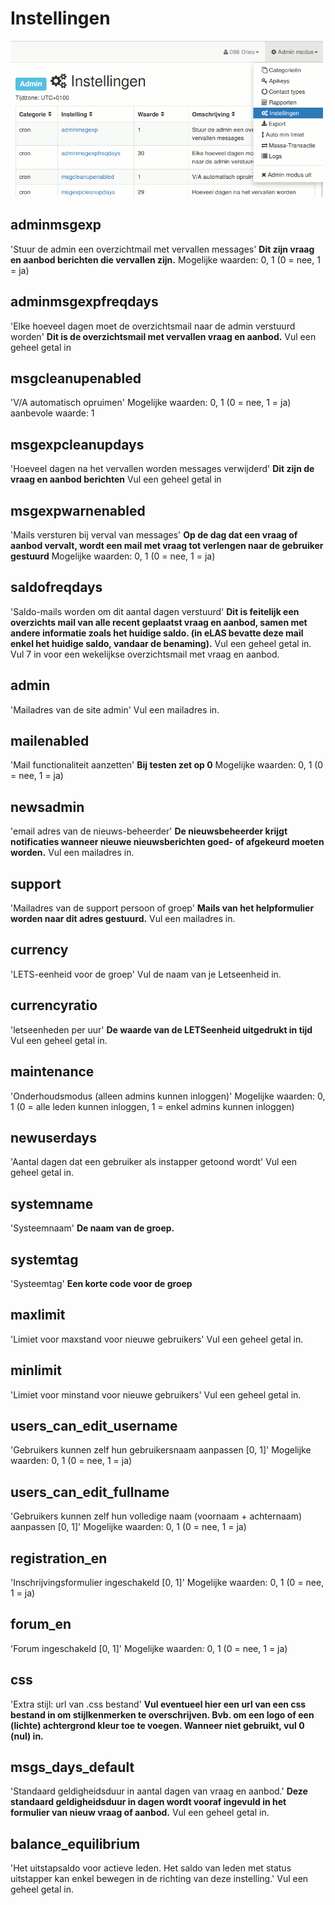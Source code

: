 # Instellingen

![Instellingen](img/config.png)

## adminmsgexp

   'Stuur de admin een overzichtmail met vervallen messages'
   __Dit zijn vraag en aanbod berichten die vervallen zijn.__
   Mogelijke waarden: 0, 1 (0 = nee, 1 = ja)

## adminmsgexpfreqdays

   'Elke hoeveel dagen moet de overzichtsmail naar de admin verstuurd worden'
   __Dit is de overzichtsmail met vervallen vraag en aanbod.__
   Vul een geheel getal in

## msgcleanupenabled

   'V/A automatisch opruimen'
   Mogelijke waarden: 0, 1 (0 = nee, 1 = ja) aanbevole waarde: 1

## msgexpcleanupdays

   'Hoeveel dagen na het vervallen worden messages verwijderd'
   __Dit zijn de vraag en aanbod berichten__
   Vul een geheel getal in

## msgexpwarnenabled

   'Mails versturen bij verval van messages'
   __Op de dag dat een vraag of aanbod vervalt, wordt een mail met vraag tot verlengen naar de gebruiker gestuurd__
   Mogelijke waarden: 0, 1 (0 = nee, 1 = ja)

## saldofreqdays

   'Saldo-mails worden om dit aantal dagen verstuurd'
   __Dit is feitelijk een overzichts mail van alle recent geplaatst vraag en aanbod, samen met andere informatie zoals het huidige saldo. (in eLAS bevatte deze mail enkel het huidige saldo, vandaar de benaming).__
   Vul een geheel getal in. Vul 7 in voor een wekelijkse overzichtsmail met vraag en aanbod.

## admin

   'Mailadres van de site admin'
   Vul een mailadres in.

## mailenabled

   'Mail functionaliteit aanzetten'
   __Bij testen zet op 0__
   Mogelijke waarden: 0, 1 (0 = nee, 1 = ja)

## newsadmin

   'email adres van de nieuws-beheerder'
   __De nieuwsbeheerder krijgt notificaties wanneer nieuwe nieuwsberichten goed- of afgekeurd moeten worden.__
   Vul een mailadres in.

## support

   'Mailadres van de support persoon of groep'
   __Mails van het helpformulier worden naar dit adres gestuurd.__
   Vul een mailadres in.

## currency

   'LETS-eenheid voor de groep'
   Vul de naam van je Letseenheid in.

## currencyratio

   'letseenheden per uur'
   __De waarde van de LETSeenheid uitgedrukt in tijd__
   Vul een geheel getal in.

## maintenance

   'Onderhoudsmodus (alleen admins kunnen inloggen)'
   Mogelijke waarden: 0, 1 (0 = alle leden kunnen inloggen, 1 = enkel admins kunnen inloggen)

## newuserdays

   'Aantal dagen dat een gebruiker als instapper getoond wordt'
   Vul een geheel getal in.

## systemname

   'Systeemnaam'
   __De naam van de groep.__

## systemtag

   'Systeemtag'
   __Een korte code voor de groep__

## maxlimit

   'Limiet voor maxstand voor nieuwe gebruikers'
   Vul een geheel getal in.

## minlimit

   'Limiet voor minstand voor nieuwe gebruikers'
   Vul een geheel getal in.

## users_can_edit_username

   'Gebruikers kunnen zelf hun gebruikersnaam aanpassen [0, 1]'
   Mogelijke waarden: 0, 1 (0 = nee, 1 = ja)

## users_can_edit_fullname

   'Gebruikers kunnen zelf hun volledige naam (voornaam + achternaam) aanpassen [0, 1]'
   Mogelijke waarden: 0, 1 (0 = nee, 1 = ja)

## registration_en

   'Inschrijvingsformulier ingeschakeld [0, 1]'
   Mogelijke waarden: 0, 1 (0 = nee, 1 = ja)

## forum_en

   'Forum ingeschakeld [0, 1]'
   Mogelijke waarden: 0, 1 (0 = nee, 1 = ja)

## css

   'Extra stijl: url van .css bestand'
   __Vul eventueel hier een url van een css bestand in om stijlkenmerken te overschrijven. Bvb. om een logo of een (lichte) achtergrond kleur toe te voegen. Wanneer niet gebruikt, vul 0 (nul) in.__

## msgs_days_default

   'Standaard geldigheidsduur in aantal dagen van vraag en aanbod.'
   __Deze standaard geldigheidsduur in dagen wordt vooraf ingevuld in het formulier van nieuw vraag of aanbod.__
   Vul een geheel getal in.

## balance_equilibrium

   'Het uitstapsaldo voor actieve leden. Het saldo van leden met status uitstapper kan enkel bewegen in de richting van deze instelling.'
   Vul een geheel getal in.